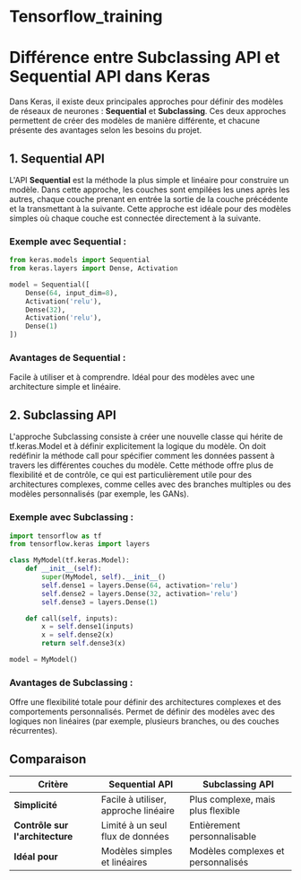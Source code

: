 # Tensorflow_training
# Différence entre Subclassing API et Sequential API dans Keras

Dans Keras, il existe deux principales approches pour définir des modèles de réseaux de neurones : **Sequential** et **Subclassing**. Ces deux approches permettent de créer des modèles de manière différente, et chacune présente des avantages selon les besoins du projet.

## 1. **Sequential API**

L'API **Sequential** est la méthode la plus simple et linéaire pour construire un modèle. Dans cette approche, les couches sont empilées les unes après les autres, chaque couche prenant en entrée la sortie de la couche précédente et la transmettant à la suivante. Cette approche est idéale pour des modèles simples où chaque couche est connectée directement à la suivante.

### Exemple avec Sequential :

```python
from keras.models import Sequential
from keras.layers import Dense, Activation

model = Sequential([
    Dense(64, input_dim=8),
    Activation('relu'),
    Dense(32),
    Activation('relu'),
    Dense(1)
])
```
### Avantages de Sequential :

Facile à utiliser et à comprendre.
Idéal pour des modèles avec une architecture simple et linéaire.

## 2. Subclassing API

L'approche Subclassing consiste à créer une nouvelle classe qui hérite de tf.keras.Model et à définir explicitement la logique du modèle. On doit redéfinir la méthode call pour spécifier comment les données passent à travers les différentes couches du modèle. Cette méthode offre plus de flexibilité et de contrôle, ce qui est particulièrement utile pour des architectures complexes, comme celles avec des branches multiples ou des modèles personnalisés (par exemple, les GANs).
### Exemple avec Subclassing :

```python
import tensorflow as tf
from tensorflow.keras import layers

class MyModel(tf.keras.Model):
    def __init__(self):
        super(MyModel, self).__init__()
        self.dense1 = layers.Dense(64, activation='relu')
        self.dense2 = layers.Dense(32, activation='relu')
        self.dense3 = layers.Dense(1)

    def call(self, inputs):
        x = self.dense1(inputs)
        x = self.dense2(x)
        return self.dense3(x)

model = MyModel()
```
### Avantages de Subclassing :

Offre une flexibilité totale pour définir des architectures complexes et des comportements personnalisés.
Permet de définir des modèles avec des logiques non linéaires (par exemple, plusieurs branches, ou des couches récurrentes).

## Comparaison

| Critère                         | **Sequential API**                     | **Subclassing API**                   |
|---------------------------------|----------------------------------------|---------------------------------------|
| **Simplicité**                  | Facile à utiliser, approche linéaire   | Plus complexe, mais plus flexible     |
| **Contrôle sur l'architecture** | Limité à un seul flux de données       | Entièrement personnalisable           |
| **Idéal pour**                  | Modèles simples et linéaires           | Modèles complexes et personnalisés    |





